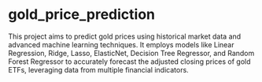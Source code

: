 # gold_price_prediction
This project aims to predict gold prices using historical market data and advanced machine learning techniques. It employs models like Linear Regression, Ridge, Lasso, ElasticNet, Decision Tree Regressor, and Random Forest Regressor to accurately forecast the adjusted closing prices of gold ETFs, leveraging data from multiple financial indicators.
